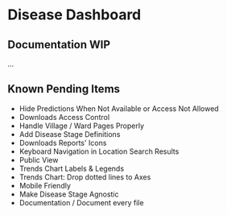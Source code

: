 # Disease Dashboard

## Documentation WIP

...

## Known Pending Items

- Hide Predictions When Not Available or Access Not Allowed
- Downloads Access Control
- Handle Village / Ward Pages Properly
- Add Disease Stage Definitions
- Downloads Reports' Icons
- Keyboard Navigation in Location Search Results
- Public View
- Trends Chart Labels & Legends
- Trends Chart: Drop dotted lines to Axes
- Mobile Friendly
- Make Disease Stage Agnostic
- Documentation / Document every file
